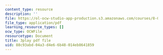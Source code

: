 ```yaml
---
content_type: resource
description: ''
file: https://ol-ocw-studio-app-production.s3.amazonaws.com/courses/8-01sc-classical-mechanics-fall-2016/88c93abd04a3d4e66b48014eb8641859_-b0dFcebPcs.pdf
file_type: application/pdf
learning_resource_types: []
ocw_type: OCWFile
resourcetype: Document
title: 3play pdf file
uid: 88c93abd-04a3-d4e6-6b48-014eb8641859
---
```

